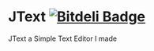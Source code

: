 JText [![Bitdeli Badge](https://d2weczhvl823v0.cloudfront.net/GOGO98901/jtext/trend.png)](https://bitdeli.com/free "Bitdeli Badge")
=====

JText a Simple Text Editor I made


